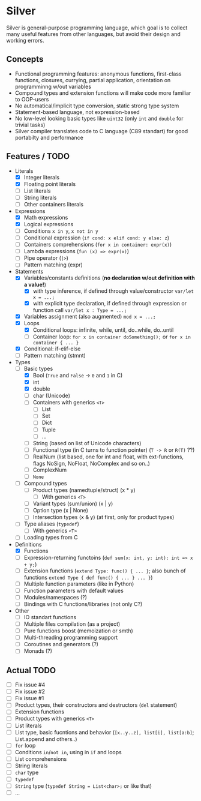 # Silver
Silver is general-purpose programming language, which goal is to collect many useful features from other languages, but avoid their design and working errors.

## Concepts

- Functional programming features: anonymous functions, first-class functions, closures, currying, partial application, orientation on programminng w/out variables
- Compound types and extension functions will make code more familiar to OOP-users
- No automatical/implicit type conversion, static strong type system
- Statement-based language, not expression-based
- No low-level looking basic types like `uint32` (only `int` and `double` for trivial tasks)
- Silver compiler translates code to C language (C89 standart) for good portabilty and performance

## Features / TODO

- Literals
  - [x] Integer literals
  - [x] Floating point literals
  - [ ] List literals
  - [ ] String literals
  - [ ] Other containers literals
- Expressions
  - [x] Math expressions
  - [x] Logical expressions
  - [ ] Conditions `x in y`, `x not in y`
  - [ ] Conditional expression (`if cond: x elif cond: y else: z`)
  - [ ] Containers comprehensions (`for x in container: expr(x)`)
  - [ ] Lambda expressions (`fun (x) => expr(x)`)
  - [ ] Pipe operator (`|>`)
  - [ ] Pattern matching (expr)
- Statements
  - [x] Variables/constants definitions (**no declaration w/out definition with a value!**)
    - [x] with type inference, if defined through value/constructor `var/let x = ...;`
    - [x] with explicit type declaration, if defined through expression or function call `var/let x : Type = ...;`
  - [x] Variables assignment (also augmented) `mod x = ...;`
  - [x] Loops
    - [x] Conditional loops: infinite, while, until, do..while, do..until
    - [ ] Container loop: `for x in container doSomething();` or `for x in container { ... }`
  - [x] Conditional: if-elif-else
  - [ ] Pattern matching (stmnt)
- Types
  - [ ] Basic types
    - [x] Bool (`True` and `False` -> `0` and `1` in C)
    - [x] int
    - [x] double
    - [ ] char (Unicode)
    - [ ] Сontainers with generics `<T>`
      - [ ] List
      - [ ] Set
      - [ ] Dict
      - [ ] Tuple
      - [ ] ...
    - [ ] String (based on list of Unicode characters)
    - [ ] Functional type (in C turns to function pointer) (`T -> R` or `R(T)` ??)
    - [ ] RealNum (list based, one for int and float, with ext-functions, flags NoSign, NoFloat, NoComplex and so on..)
    - [ ] ComplexNum
    - [ ] `None`
  - [ ] Compound types
    - [ ] Product types (namedtuple/struct) (x * y)
      - [ ] With generics `<T>`
    - [ ] Variant types (sum/union) (x | y)
    - [ ] Option type (x | None)
    - [ ] Intersection types (x & y) (at first, only for product types)
  - [ ] Type aliases (`typedef`)
    - [ ] With generics `<T>`
  - [ ] Loading types from C
- Definitions
  - [x] Functions
  - [ ] Expression-returning functoins (`def sum(x: int, y: int): int => x + y;`)
  - [ ] Extension functions (`extend Type: func() { ... }`; also bunch of functions `extend Type { def func() { ... } ... }`)
  - [ ] Multiple function parameters (like in Python)
  - [ ] Function parameters with default values
  - [ ] Modules/namespaces (?)
  - [ ] Bindings with C functions/libraries (not only C?)
- Other
  - [ ] IO standart functions
  - [ ] Multiple files compilation (as a project)
  - [ ] Pure functions boost (memoization or smth)
  - [ ] Multi-threading programming support
  - [ ] Coroutines and generators (?)
  - [ ] Monads (?)

## Actual TODO

- [ ] Fix issue #4
- [ ] Fix issue #2
- [ ] Fix issue #1
- [ ] Product types, their constructors and destructors (`del` statement)
- [ ] Extension functions
- [ ] Product types with generics `<T>`
- [ ] List literals
- [ ] List type, basic fucntions and behavior (`[x..y..z], list[i], list[a:b]`; List.append and others..)
- [ ] `for` loop
- [ ] Conditions `in`/`not in`, using in `if` and loops
- [ ] List comprehensions
- [ ] String literals
- [ ] `char` type
- [ ] `typedef`
- [ ] `String` type (`typedef String = List<char>;` or like that)
- [ ] ...
